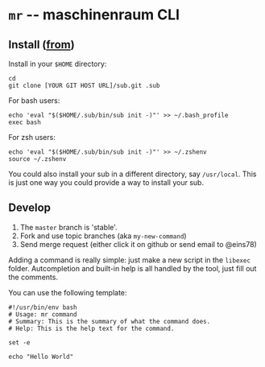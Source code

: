 # `mr` -- maschinenraum CLI

## Install ([from](https://github.com/37signals/sub#install-your-sub))

Install in your `$HOME` directory:

    cd
    git clone [YOUR GIT HOST URL]/sub.git .sub

For bash users:

    echo 'eval "$($HOME/.sub/bin/sub init -)"' >> ~/.bash_profile
    exec bash

For zsh users:

    echo 'eval "$($HOME/.sub/bin/sub init -)"' >> ~/.zshenv
    source ~/.zshenv

You could also install your sub in a different directory, say `/usr/local`. This is just one way you could provide a way to install your sub.


## Develop

1. The `master` branch is 'stable'. 
2. Fork and use topic branches (aka `my-new-command`)
3. Send merge request (either click it on github or send email to @eins78)

Adding a command is really simple: just make a new script in the `libexec` folder.
Autcompletion and built-in help is all handled by the tool, just fill out the comments.

You can use the following template:

```shell
#!/usr/bin/env bash
# Usage: mr command
# Summary: This is the summary of what the command does.
# Help: This is the help text for the command.

set -e

echo "Hello World"
```
